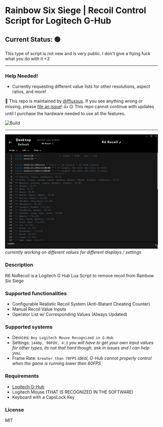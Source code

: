 # Rainbow Six Siege | Recoil Control Script for Logitech G-Hub
## Current Status: 🟢
This type of script is not new and is very public. I don't give a flying fuck what you do with it <3

---

### Help Needed!
- Currently requesting different value lists for other resolutions, aspect ratios, and more!

:wave: This repo is maintained by [@ffluxxus](https://github.com/ffluxxus). If you see anything wrong or missing, please [file an issue](https://github.com/ffluxxus/r6-norecoil/issues/new/choose)! :+1:
😔 This repo cannot continue with updates until I purchase the hardware needed to use all the features.

![Build](https://github.com/ffluxxus/unity-headunit/actions/workflows/main.yml/badge.svg)

---

![ShowcaseImage](https://github.com/ffluxxus/r6-norecoil/blob/main/image_2024-08-22_165511096.png?raw=true)
*currently working on different values for different displays / settings*

### Description
R6 NoRecoil is a Logitech G Hub Lua Script to remove recoil from Rainbow Six Siege

### Supported functionalities
 - Configurable Realistic Recoil System (Anti-Blatant Cheating Counter)
 - Manual Recoil Value Inputs
 - Operator List w/ Corresponding Values (Always Updated)

### Supported systems
 - Devices: `Any Logitech Mouse Recognized in G-Hub`
 - Settings: `1440p, 90FOV, 4:3` *you will have to get your own input values for other types, its not that hard though. ask in issues and I can help you.*
 - Frame Rate: `Greater than 70FPS` *ideal, G-Hub cannot properly control when the game is running lower then 60FPS*

### Requirements
 - [Logitech G-Hub](https://www.logitechg.com/en-us/innovation/g-hub.html)
 - Logitech Mouse (THAT IS RECOGNIZED IN THE SOFTWARE)
 - Keyboard with a CapsLock Key

### License
MIT
